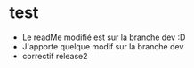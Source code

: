 # test

* Le readMe modifié est sur la branche dev :D
* J'apporte quelque modif sur la branche dev
* correctif release2 

